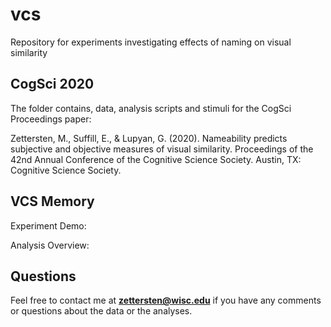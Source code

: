 # vcs
Repository for experiments investigating effects of naming on visual similarity

## CogSci 2020

The folder contains, data, analysis scripts and stimuli for the CogSci Proceedings paper:

Zettersten, M., Suffill, E., & Lupyan, G. (2020). Nameability predicts subjective and objective measures of visual similarity. Proceedings of the 42nd Annual Conference of the Cognitive Science Society. Austin, TX: Cognitive Science Society.

## VCS Memory

Experiment Demo:

Analysis Overview:


## Questions

Feel free to contact me at **zettersten@wisc.edu** if you have any comments or questions about the data or the analyses.
